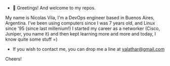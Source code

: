 - 👋 Greetings! And welcome to my repos.

My name is Nicolas Vila, I'm a DevOps engineer based in Buenos Aires, Argentina.
I've been using computers since I was 7 years old, and Linux since '95 (since last millenium!)
I started my career as a networker (Cisco, Juniper, you name it) and then kept learning more
and more and today, I know quite some stuff =)

- If you wish to contact me, you can drop me a line at valathar@gmail.com

Cheers!


<!---
nvlan/nvlan is a ✨ special ✨ repository because its `README.md` (this file) appears on your GitHub profile.
You can click the Preview link to take a look at your changes.
--->
